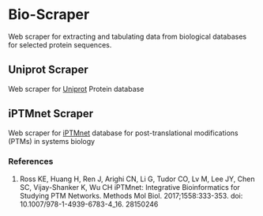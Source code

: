 # Bio-Scraper
Web scraper for extracting and tabulating data from biological databases for selected protein sequences.

## Uniprot Scraper
Web scraper for [Uniprot](http://www.uniprot.org/) Protein database

## iPTMnet Scraper
Web scraper for [iPTMnet](https://research.bioinformatics.udel.edu/iptmnet/) database for post-translational modifications (PTMs) in systems biology

### References
1. Ross KE, Huang H, Ren J, Arighi CN, Li G, Tudor CO, Lv M, Lee JY, Chen SC, Vijay-Shanker K, Wu CH iPTMnet: Integrative Bioinformatics for Studying PTM Networks. Methods Mol Biol. 2017;1558:333-353. doi: 10.1007/978-1-4939-6783-4_16. 28150246
